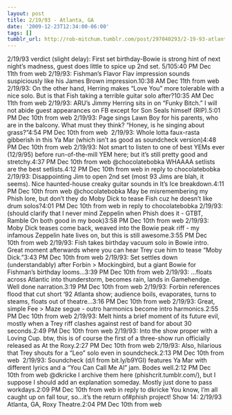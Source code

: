 ```yaml
---
layout: post
title: 2/19/93 - Atlanta, GA
date: '2009-12-23T12:34:00-06:00'
tags: []
tumblr_url: http://rob-mitchum.tumblr.com/post/297040293/2-19-93-atlanta-ga
---
```

2/19/93 verdict (slight delay): First set birthday-Bowie is strong hint of next night’s madness, guest does little to spice up 2nd set. 5/105:40 PM Dec 11th from web
2/19/93: Fishman’s Flavor Flav impression sounds suspiciously like his James Brown impression.10:38 AM Dec 11th from web 
2/19/93: On the other hand, Herring makes “Love You” more tolerable with a nice solo. But is that Fish taking a terrible guitar solo after?10:35 AM Dec 11th from web 
2/19/93: ARU’s Jimmy Herring sits in on “Funky Bitch.” I will not abide guest appearances on FB except for Son Seals himself (RIP).5:01 PM Dec 10th from web 
2/19/93: Page sings Lawn Boy for his parents, who are in the balcony. What must they think? “Honey, is he singing about grass?”4:54 PM Dec 10th from web  
2/19/93: Whole lotta faux-rasta gibberish in this Ya Mar (which isn’t as good as soundcheck version)4:48 PM Dec 10th from web 
2/19/93: Not smart to listen to one of best YEMs ever (12/9/95) before run-of-the-mill YEM here; but it’s still pretty good and stretchy.4:37 PM Dec 10th from web 
@chocolatebobka WHAAAA setlists are the best setlists.4:12 PM Dec 10th from web in reply to chocolatebobka  
2/19/93: Disappointing Jim to open 2nd set (most 93 Jims are blah, it seems). Nice haunted-house creaky guitar sounds in It’s Ice breakdown.4:11 PM Dec 10th from web 
@chocolatebobka May be misremembering my Phish lore, but don’t they do Moby Dick to tease Fish cuz he doesn’t like drum solos?4:01 PM Dec 10th from web in reply to chocolatebobka 
2/19/93: (should clarify that I never mind Zeppelin when Phish does it - GTBT, Ramble On both good in my book)3:58 PM Dec 10th from web 
2/19/93: Moby Dick teases come back, weaved into the Bowie peak riff - my infamous Zeppelin hate lives on, but this is still awesome.3:55 PM Dec 10th from web 
2/19/93: Fish takes birthday vacuum solo in Bowie intro. Great moment afterwards where you can hear Trey cue him to tease “Moby Dick.”3:43 PM Dec 10th from web 
2/19/93: Set settles down (understandably) after Forbin > Mockingbird, but a giant Bowie for Fishman’s birthday looms…3:39 PM Dec 10th from web 
2/19/93: …floats across Atlantic into thunderstorm, becomes rain, lands in Gamehendge. Well done narration.3:19 PM Dec 10th from web 
2/19/93: Forbin references flood that cut short ‘92 Atlanta show; audience boils, evaporates, turns to steams, floats out of theatre…3:16 PM Dec 10th from web 
2/19/93: Great, simple Fee > Maze segue - outro harmonics become intro harmonics.2:55 PM Dec 10th from web 
2/19/93: Melt hints a brief moment of its future evil, mostly when a Trey riff clashes against rest of band for about 30 seconds.2:49 PM Dec 10th from web 
2/19/93: Into the show proper with a Loving Cup. btw, this is of course the first of a three-show run officially released as At the Roxy.2:27 PM Dec 10th from web 
2/19/93: Also, hilarious that Trey shouts for a “Leo” solo even in soundcheck.2:13 PM Dec 10th from web  
2/19/93: Soundcheck (d/l from bit.ly/b9YGI) features Ya Mar with different lyrics and a “You Can Call Me Al” jam. Bodes well.2:12 PM Dec 10th from web 
@dkricke I archive them here (phishcrit.tumblr.com/), but I suppose I should add an explanation someday. Mostly just done to pass workdays.2:09 PM Dec 10th from web in reply to dkricke 
You know, I’m all caught up on fall tour, so…it’s the return of#phish project! Show 14: 2/19/93 Atlanta, GA, Roxy Theatre.2:04 PM Dec 10th from web
